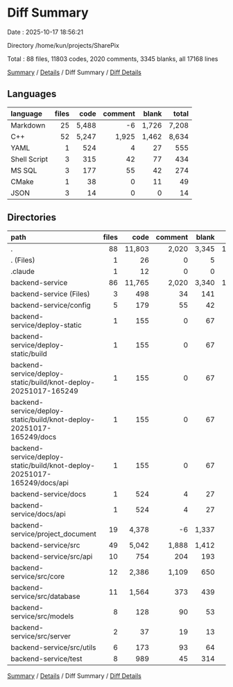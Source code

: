 # Diff Summary

Date : 2025-10-17 18:56:21

Directory /home/kun/projects/SharePix

Total : 88 files,  11803 codes, 2020 comments, 3345 blanks, all 17168 lines

[Summary](results.md) / [Details](details.md) / Diff Summary / [Diff Details](diff-details.md)

## Languages
| language | files | code | comment | blank | total |
| :--- | ---: | ---: | ---: | ---: | ---: |
| Markdown | 25 | 5,488 | -6 | 1,726 | 7,208 |
| C++ | 52 | 5,247 | 1,925 | 1,462 | 8,634 |
| YAML | 1 | 524 | 4 | 27 | 555 |
| Shell Script | 3 | 315 | 42 | 77 | 434 |
| MS SQL | 3 | 177 | 55 | 42 | 274 |
| CMake | 1 | 38 | 0 | 11 | 49 |
| JSON | 3 | 14 | 0 | 0 | 14 |

## Directories
| path | files | code | comment | blank | total |
| :--- | ---: | ---: | ---: | ---: | ---: |
| . | 88 | 11,803 | 2,020 | 3,345 | 17,168 |
| . (Files) | 1 | 26 | 0 | 5 | 31 |
| .claude | 1 | 12 | 0 | 0 | 12 |
| backend-service | 86 | 11,765 | 2,020 | 3,340 | 17,125 |
| backend-service (Files) | 3 | 498 | 34 | 141 | 673 |
| backend-service/config | 5 | 179 | 55 | 42 | 276 |
| backend-service/deploy-static | 1 | 155 | 0 | 67 | 222 |
| backend-service/deploy-static/build | 1 | 155 | 0 | 67 | 222 |
| backend-service/deploy-static/build/knot-deploy-20251017-165249 | 1 | 155 | 0 | 67 | 222 |
| backend-service/deploy-static/build/knot-deploy-20251017-165249/docs | 1 | 155 | 0 | 67 | 222 |
| backend-service/deploy-static/build/knot-deploy-20251017-165249/docs/api | 1 | 155 | 0 | 67 | 222 |
| backend-service/docs | 1 | 524 | 4 | 27 | 555 |
| backend-service/docs/api | 1 | 524 | 4 | 27 | 555 |
| backend-service/project_document | 19 | 4,378 | -6 | 1,337 | 5,709 |
| backend-service/src | 49 | 5,042 | 1,888 | 1,412 | 8,342 |
| backend-service/src/api | 10 | 754 | 204 | 193 | 1,151 |
| backend-service/src/core | 12 | 2,386 | 1,109 | 650 | 4,145 |
| backend-service/src/database | 11 | 1,564 | 373 | 439 | 2,376 |
| backend-service/src/models | 8 | 128 | 90 | 53 | 271 |
| backend-service/src/server | 2 | 37 | 19 | 13 | 69 |
| backend-service/src/utils | 6 | 173 | 93 | 64 | 330 |
| backend-service/test | 8 | 989 | 45 | 314 | 1,348 |

[Summary](results.md) / [Details](details.md) / Diff Summary / [Diff Details](diff-details.md)